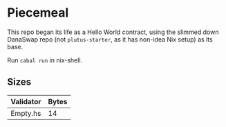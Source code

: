 # Piecemeal

This repo began its life as a Hello World contract, using the slimmed down DanaSwap repo (not `plutus-starter`, as it has non-idea Nix setup) as its base.

Run `cabal run` in nix-shell.

## Sizes

| Validator | Bytes |
| -- | -- |
| Empty.hs | 14 |